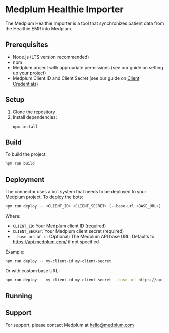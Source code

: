 # Medplum Healthie Importer

The Medplum Healthie Importer is a tool that synchronizes patient data from the Healthie EMR into Medplum.

## Prerequisites

- Node.js (LTS version recommended)
- npm
- Medplum project with appropriate permissions (see our guide on setting up your [project](https://www.medplum.com/docs/tutorials/register))
- Medplum Client ID and Client Secret (see our guide on [Client Credentials](https://www.medplum.com/docs/auth/methods/client-credentials))

## Setup

1. Clone the repository
2. Install dependencies:
   ```bash
   npm install
   ```

## Build

To build the project:

```bash
npm run build
```

## Deployment

The connector uses a bot system that needs to be deployed to your Medplum project. To deploy the bots:

```bash
npm run deploy -- <CLIENT_ID> <CLIENT_SECRET> [--base-url <BASE_URL>]
```

Where:

- `CLIENT_ID`: Your Medplum client ID (required)
- `CLIENT_SECRET`: Your Medplum client secret (required)
- `--base-url` or `-u`: (Optional) The Medplum API base URL. Defaults to https://api.medplum.com/ if not specified

Example:

```bash
npm run deploy -- my-client-id my-client-secret
```

Or with custom base URL:

```bash
npm run deploy -- my-client-id my-client-secret --base-url https://api.medplum.com/
```

## Running

## Support

For support, please contact Medplum at hello@medplum.com
